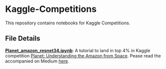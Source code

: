 # Kaggle-Competitions
This repository contains notebooks for Kaggle Competitions. 

## File Details

[**Planet_amazon_resnet34.ipynb**](https://github.com/irshadqemu/Kaggle-Competitions/blob/master/Planet_amazon_resnet34.ipynb): A tutorial to land in top 4% in Kaggle competition [Planet: Understanding the Amazon from Space](https://www.kaggle.com/c/planet-understanding-the-amazon-from-space/). Pease read the accompanied on Medium [here]().
 
